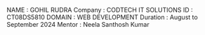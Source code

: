 NAME : GOHIL RUDRA
Company : CODTECH IT SOLUTIONS
ID : CT08DS5810
DOMAIN : WEB DEVELOPMENT
Duration : August to September 2024
Mentor : Neela Santhosh Kumar
